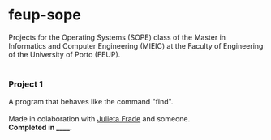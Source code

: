 # feup-sope
Projects for the Operating Systems (SOPE) class of the Master in Informatics and Computer Engineering (MIEIC) at the Faculty of Engineering of the University of Porto (FEUP).
<br><br>

### Project 1
A program that behaves like the command "find".
<br><br>
Made in colaboration with [Julieta Frade](https://github.com/julietafrade97) and someone.<br>
**Completed in ____.**
